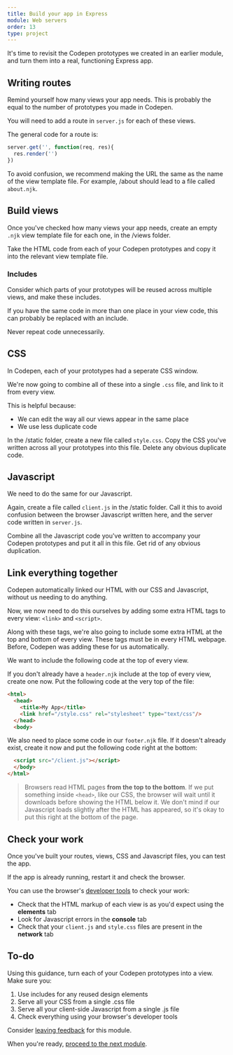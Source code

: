 ```yaml
---
title: Build your app in Express
module: Web servers
order: 13
type: project
---
```


It's time to revisit the Codepen prototypes we created in an earlier module, and turn them into a real, functioning Express app.

## Writing routes
Remind yourself how many views your app needs. This is probably the equal to the number of prototypes you made in Codepen.

You will need to add a route in `server.js` for each of these views.

The general code for a route is:

```javascript
server.get('', function(req, res){
  res.render('')
})
```

To avoid confusion, we recommend making the URL the same as the name of the view template file. For example, /about should lead to a file called `about.njk`.

## Build views

Once you've checked how many views your app needs, create an empty `.njk` view template file for each one, in the /views folder.

Take the HTML code from each of your Codepen prototypes and copy it into the relevant view template file.

### Includes

Consider which parts of your prototypes will be reused across multiple views, and make these includes.

If you have the same code in more than one place in your view code, this can probably be replaced with an include.

Never repeat code unnecessarily.

## CSS

In Codepen, each of your prototypes had a seperate CSS window.

We're now going to combine all of these into a single `.css` file, and link to it from every view.

This is helpful because:

- We can edit the way all our views appear in the same place
- We use less duplicate code

In the /static folder, create a new file called `style.css`. Copy the CSS you've written across all your prototypes into this file. Delete any obvious duplicate code.

## Javascript

We need to do the same for our Javascript.

Again, create a file called `client.js` in the /static folder. Call it this to avoid confusion between the browser Javascript written here, and the server code written in `server.js`.

Combine all the Javascript code you've written to accompany your Codepen prototypes and put it all in this file. Get rid of any obvious duplication.


## Link everything together

Codepen automatically linked our HTML with our CSS and Javascript, without us needing to do anything.

Now, we now need to do this ourselves by adding some extra HTML tags to every view: `<link>` and `<script>`.

Along with these tags, we're also going to include some extra HTML at the top and bottom of every view. These tags must be in every HTML webpage. Before, Codepen was adding these for us automatically.

We want to include the following code at the top of every view.

If you don't already have a `header.njk` include at the top of every view, create one now. Put the following code at the very top of the file:

```html
<html>
  <head>
    <title>My App</title>
    <link href="/style.css" rel="stylesheet" type="text/css"/>
  </head>
  <body>
```

We also need to place some code in our `footer.njk` file. If it doesn't already exist, create it now and put the following code right at the bottom:

```html
  <script src="/client.js"></script>
  </body>
</html>
```

> Browsers read HTML pages **from the top to the bottom**. If we put something inside `<head>`, like our CSS, the browser will wait until it downloads before showing the HTML below it. We don't mind if our Javascript loads slightly after the HTML has appeared, so it's okay to put this right at the bottom of the page.

## Check your work

Once you've built your routes, views, CSS and Javascript files, you can test the app.

If the app is already running, restart it and check the browser.

You can use the browser's [developer tools](/lesson/developer-tools) to check your work:

- Check that the HTML markup of each view is as you'd expect using the **elements** tab
- Look for Javascript errors in the **console** tab
- Check that your `client.js` and `style.css` files are present in the **network** tab

<div class="todo">
  <h2>To-do</h2>
  <p>Using this guidance, turn each of your Codepen prototypes into a view. Make sure you:</p>
  <ol>
    <li>Use includes for any reused design elements</li>
    <li>Serve all your CSS from a single .css file</li>
    <li>Serve all your client-side Javascript from a single .js file</li>
    <li>Check everything using your browser's developer tools</li>
  </ol>


</div>

<div class="inset">
	<p>Consider <a href="/feedback">leaving feedback</a> for this module.</p>
	<p>When you're ready, <a href="#">proceed to the next module</a>.</p>
</div>
